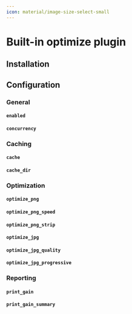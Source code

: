 ```yaml
---
icon: material/image-size-select-small
---
```



# Built-in optimize plugin

## Installation

## Configuration

### General

#### `enabled`
#### `concurrency`

### Caching

#### `cache`

#### `cache_dir`

### Optimization

#### `optimize_png`
#### `optimize_png_speed`
#### `optimize_png_strip`

#### `optimize_jpg`
#### `optimize_jpg_quality`
#### `optimize_jpg_progressive`

### Reporting

#### `print_gain`
#### `print_gain_summary`
